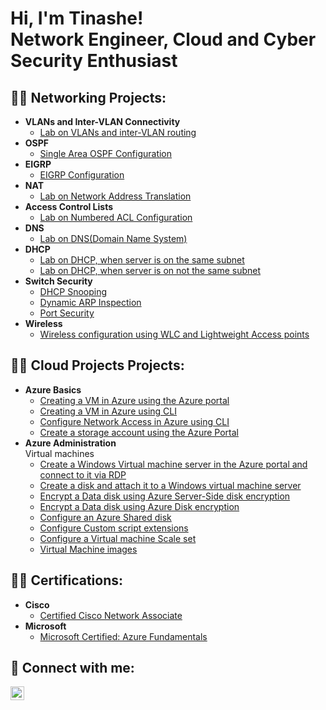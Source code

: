 <h1>Hi, I'm Tinashe! <br/>Network Engineer</a>, Cloud and</a> <a >Cyber Security Enthusiast</a></h1>

<h2>👨‍💻 Networking Projects:</h2>

- <b>VLANs and Inter-VLAN Connectivity </b>
  - [Lab on VLANs and inter-VLAN routing](https://github.com/tinasheeliashamandishe/Vlans-and-Inter-Vlan-Routing)
- <b>OSPF</b>
  - [Single Area OSPF Configuration](https://github.com/tinasheeliashamandishe/OSPF-Single-Area/tree/main)
- <b>EIGRP</b>
  - [EIGRP Configuration](https://github.com/tinasheeliashamandishe/eigrp)
- <b>NAT</b>
  - [Lab on Network Address Translation](https://github.com/tinasheeliashamandishe/NAT/tree/main)
- <b>Access Control Lists</b>
  - [Lab on Numbered ACL Configuration](https://github.com/tinasheeliashamandishe/acls)
- <b>DNS</b>
  - [Lab on DNS(Domain Name System)](https://github.com/tinasheeliashamandishe/dns)
- <b>DHCP</b>
  - [Lab on DHCP, when server is on the same subnet](https://github.com/tinasheeliashamandishe/dhcp-same-lan)
  - [Lab on DHCP, when server is on not the same subnet](https://github.com/tinasheeliashamandishe/dhcp-on-a-diffrent-server)
- <b>Switch Security</b>
  - [DHCP Snooping](https://github.com/tinasheeliashamandishe/dhcp-and-dai)
  - [Dynamic ARP Inspection](https://github.com/tinasheeliashamandishe/dai)
  - [Port Security](https://github.com/tinasheeliashamandishe/port-security)
- <b>Wireless</b>
  - [Wireless configuration using WLC and Lightweight Access points](https://github.com/tinasheeliashamandishe/Wireless-) <b><i></b></i>

 
<h2>👨‍💻 Cloud Projects Projects:</h2>

- <b>Azure Basics</b>
  - [Creating a VM in Azure using the Azure portal](https://github.com/tinasheeliashamandishe/Creating-VMs-in-Azure)
  - [Creating a VM in Azure using CLI](https://github.com/tinasheeliashamandishe/Create-a-VM-in-Azure-using-CLI)
  - [Configure Network Access in Azure using CLI](https://github.com/tinasheeliashamandishe/Azure-Network-Access-CLI)
  - [Create a storage account using the Azure Portal](https://github.com/tinasheeliashamandishe/storage_blob)
- <b>Azure Administration</b><br />
    Virtual machines</b>
  - [Create a Windows Virtual machine server in the Azure portal and connect to it via RDP](https://github.com/tinasheeliashamandishe/portalVM)
  - [Create a disk and attach it to a Windows virtual machine server](https://github.com/tinasheeliashamandishe/vmDatadisk)
  - [Encrypt a Data disk using Azure Server-Side disk encryption](https://github.com/tinasheeliashamandishe/serverSideDiskencryption/tree/main)
  - [Encrypt a Data disk using Azure Disk encryption](https://github.com/tinasheeliashamandishe/azureDiskencryption)
  - [Configure an Azure Shared disk](https://github.com/tinasheeliashamandishe/azureShareddisk)
  - [Configure Custom script extensions](https://github.com/tinasheeliashamandishe/customScriptextension)
  - [Configure a Virtual machine Scale set](https://github.com/tinasheeliashamandishe/scaleSets)
  - [Virtual Machine images](https://github.com/tinasheeliashamandishe/virtual-machine-images)
 
 
  
<h2> 👨‍💻 Certifications:</h2>

- <b>Cisco</b>
  - [Certified Cisco Network Associate](https://i.imgur.com/8nIJEKr.png)
- <b>Microsoft</b>
  - [Microsoft Certified: Azure Fundamentals](https://i.imgur.com/UU3M0JE.png)

<h2> 🤳 Connect with me:</h2>

[<img align="left" alt="JoshMadakor | LinkedIn" width="22px" src="https://cdn.jsdelivr.net/npm/simple-icons@v3/icons/linkedin.svg" />][linkedin]

[linkedin]: https://linkedin.com/in/tinashe-elias-hamandishe-6368a628a


